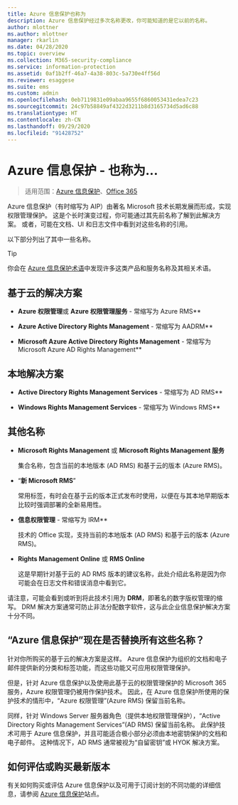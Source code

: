 ```yaml
---
title: Azure 信息保护也称为
description: Azure 信息保护经过多次名称更改，你可能知道的是它以前的名称。
author: mlottner
ms.author: mlottner
manager: rkarlin
ms.date: 04/28/2020
ms.topic: overview
ms.collection: M365-security-compliance
ms.service: information-protection
ms.assetid: 0af1b2ff-46a7-4a38-803c-5a730e4ff56d
ms.reviewer: esaggese
ms.suite: ems
ms.custom: admin
ms.openlocfilehash: 0eb7119831e09abaa9655f6860053431edea7c23
ms.sourcegitcommit: 24c97b58849af4322d3211b8d3165734d5ad6c88
ms.translationtype: HT
ms.contentlocale: zh-CN
ms.lasthandoff: 09/29/2020
ms.locfileid: "91428752"
---
```

# <a name="azure-information-protection---also-known-as-"></a>Azure 信息保护 - 也称为...

>适用范围：[Azure 信息保护](https://azure.microsoft.com/pricing/details/information-protection)、[Office 365](https://download.microsoft.com/download/E/C/F/ECF42E71-4EC0-48FF-AA00-577AC14D5B5C/Azure_Information_Protection_licensing_datasheet_EN-US.pdf)

Azure 信息保护（有时缩写为 AIP）由著名 Microsoft 技术长期发展而形成，实现权限管理保护。 这是个长时演变过程，你可能通过其先前名称了解到此解决方案。 或者，可能在文档、UI 和日志文件中看到对这些名称的引用。 

以下部分列出了其中一些名称。

> [!TIP]
> 你会在 [Azure 信息保护术语](./terminology.md)中发现许多这类产品和服务名称及其相关术语。

## <a name="cloud-based-solutions"></a>基于云的解决方案

- **Azure 权限管理**或 **Azure 权限管理服务** - 常缩写为 Azure RMS**

- **Azure Active Directory Rights Management** - 常缩写为 AADRM**

- **Microsoft Azure Active Directory Rights Management** - 常缩写为 Microsoft Azure AD Rights Management**

## <a name="on-premises-solutions"></a>本地解决方案

- **Active Directory Rights Management Services** - 常缩写为 AD RMS**

- **Windows Rights Management Services** - 常缩写为 Windows RMS**

## <a name="other-names"></a>其他名称

- **Microsoft Rights Management** 或 **Microsoft Rights Management 服务**
    
    集合名称，包含当前的本地版本 (AD RMS) 和基于云的版本 (Azure RMS)。

- “**新 Microsoft RMS**”
    
    常用标签，有时会在基于云的版本正式发布时使用，以便在与其本地早期版本比较时强调部署的全新易用性。

- **信息权限管理** - 常缩写为 IRM**
    
    技术的 Office 实现，支持当前的本地版本 (AD RMS) 和基于云的版本 (Azure RMS)。 

- **Rights Management Online** 或 **RMS Online**
    
    这是早期针对基于云的 AD RMS 版本的建议名称，此处介绍此名称是因为你可能会在日志文件和错误消息中看到它。

请注意，可能会看到或听到将此技术引用为 **DRM**，即著名的数字版权管理的缩写。 DRM 解决方案通常可防止非法分配数字软件，这与此企业信息保护解决方案十分不同。 

## <a name="does-azure-information-protection-now-replace-all-these-names"></a>“Azure 信息保护”现在是否替换所有这些名称？

针对你所购买的基于云的解决方案是这样。 Azure 信息保护为组织的文档和电子邮件提供新的分类和标签功能，而这些功能又可应用权限管理保护。 

但是，针对 Azure 信息保护以及使用此基于云的权限管理保护的 Microsoft 365 服务，Azure 权限管理仍被用作保护技术。 因此，在 Azure 信息保护所使用的保护技术的情形中，“Azure 权限管理”(Azure RMS) 保留当前名称。

同样，针对 Windows Server 服务器角色（提供本地权限管理保护），“Active Directory Rights Management Services”(AD RMS) 保留当前名称。 此保护技术可用于 Azure 信息保护，并且可能适合极小部分必须由本地密钥保护的文档和电子邮件。 这种情况下，AD RMS 通常被视为“自留密钥”或 HYOK 解决方案。

## <a name="how-to-evaluate-or-purchase-the-latest-version"></a>如何评估或购买最新版本

有关如何购买或评估 Azure 信息保护以及可用于订阅计划的不同功能的详细信息，请参阅 [Azure 信息保护](https://www.microsoft.com/cloud-platform/azure-information-protection)站点。
